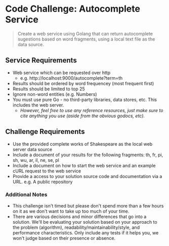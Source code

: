 # Code Challenge: Autocomplete Service

> Create a web service using Golang that can return autocomplete sugestions based on word fragments, using a local text file as the data source.


## Service Requirements
- Web service which can be requested over http
  - e.g. http://localhost:9000/autocomplete?term=th
- Results should be ordered by word frequencey (most frequent first)
- Results should be limited to top 25
- Ignore non-word entities (e.g. Numbers)
- You must use pure Go - no third-party libraries, data stores, etc. This includes the web server.
  - *However, feel free to use any reference resources, just make sure to cite anything you use (aside from the obvious godocs, etc).*

## Challenge Requirements
- Use the provided complete works of Shakespeare as the local web server data source
- Include a document of your results for the following fragments: th, fr, pi, sh, wu, ar, il, ne, se, pl
- Include a document on how to start the web service and an example cURL request to the web service
- Provide a access to your solution source code and documentation via a URL. e.g. A public repository 

### Additional Notes
- This challenge isn't timed but please don't spend more than a few hours on it as we don't want to take up too much of your time.
- There are various decisions and minor differences that go into a solution. We'll be evaluating your solution based on your approach to the problem (algorithm), readability/maintainability/style, and performance characteristics. Only include any tests if it helps you, we won't judge based on their presence or absence.
